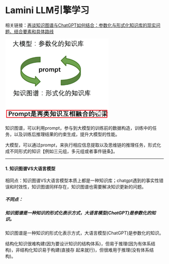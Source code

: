 # Lamini LLM引擎学习

相关链接：[再谈知识图谱与ChatGPT如何结合：参数化与形式化知识库的现实问题、结合要素和具体路线](https://mp.weixin.qq.com/s/4PYtlyaKktghs5WxEp31_Q)

<img src="pics/GPT与知识图谱/image-20230506172627960.png" alt="image-20230506172627960" style="zoom:33%;" />  

知识图谱，可以利用prompt，参与到大模型的训练前的数据构造，训练中的任务，以及训练后推理结果的约束生成，提升大模型的性能。

大模型，可以通过prompt，来执行相应信息提取以及思维链的推理任务，形式化成不同形式的知识【例如三元组，多元组或者事件链条】。

---

#### 1. 知识图谱VS大语言模型

相同点：知识图谱VS大语言模型本质上都是一种知识库；chatgpt遇到的事实性错误和时效性，知识图谱同样存在，知识图谱也需要解决知识更新的问题。 

##### 不同点：

##### 知识图谱是一种知识的形式化表示方式，大语言模型(ChatGPT)是参数化的知识。

知识图谱是一种知识的形式化表示方式，大语言模型(ChatGPT)是参数化的知识。

结构化知识很难构建(因为要设计知识的结构体系)，但易于推理(因为有体系结构)，非结构化知识易于构建(直接存 起来就行)，但很难用于推理(没有体系结构)。
